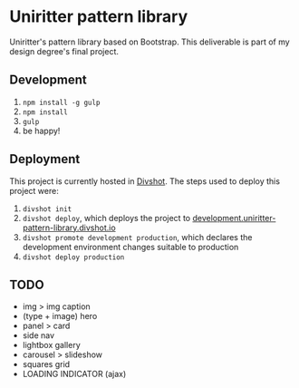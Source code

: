 # Uniritter pattern library
Uniritter's pattern library based on Bootstrap. This deliverable is part of my design degree's final project.

## Development
1. `npm install -g gulp`
2. `npm install`
3. `gulp`
4. be happy!

## Deployment
This project is currently hosted in [Divshot](http://divshot.com). The steps used to deploy this project were:
1. `divshot init`
2. `divshot deploy`, which deploys the project to [development.uniritter-pattern-library.divshot.io](http://development.uniritter-pattern-library.divshot.io)
3. `divshot promote development production`, which declares the development environment changes suitable to production
4. `divshot deploy production`

## TODO
* img > img caption
* (type + image) hero
* panel > card
* side nav
* lightbox gallery
* carousel > slideshow
* squares grid
* LOADING INDICATOR (ajax)
